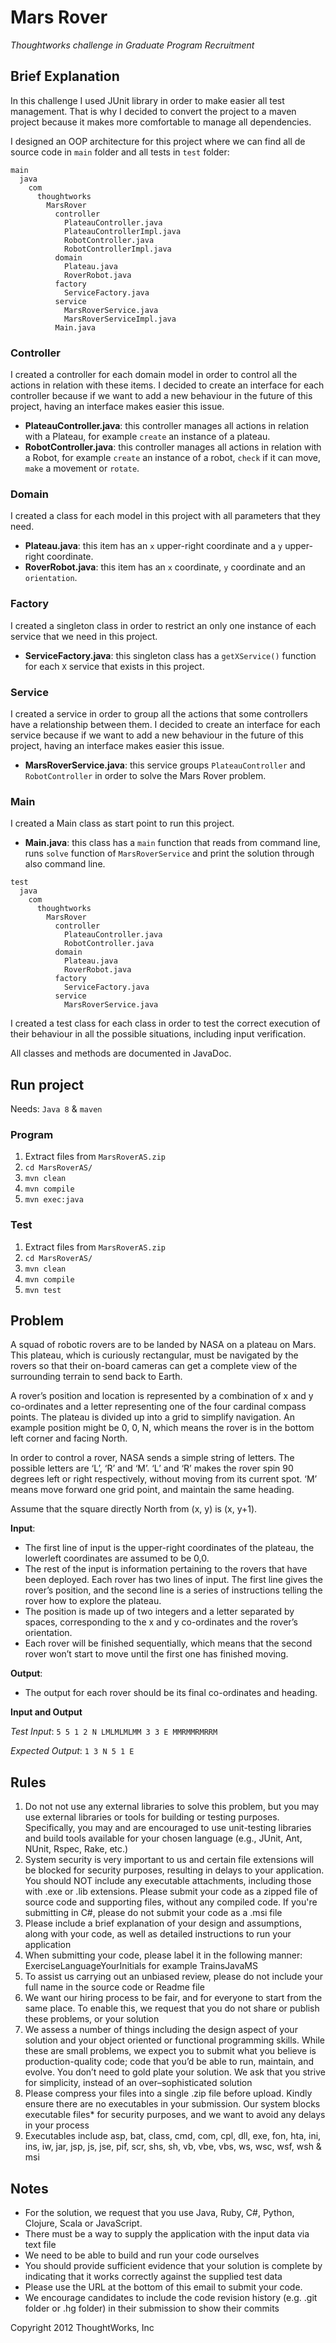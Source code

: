 # Mars Rover

*Thoughtworks challenge in Graduate Program Recruitment*

## Brief Explanation

In this challenge I used JUnit library in order to make easier all test management. That is why I decided to convert the project to a maven project because it makes more comfortable to manage all dependencies.

I designed an OOP architecture for this project where we can find all de source code in `main` folder and all tests in `test` folder:

```
main
  java
    com
      thoughtworks
        MarsRover
          controller
            PlateauController.java
            PlateauControllerImpl.java
            RobotController.java
            RobotControllerImpl.java
          domain
            Plateau.java
            RoverRobot.java
          factory
            ServiceFactory.java
          service
            MarsRoverService.java
            MarsRoverServiceImpl.java
          Main.java
```
### Controller
I created a controller for each domain model in order to control all the actions in relation with these items. I decided to create an interface for each controller because if we want to add a new behaviour in the future of this project, having an interface makes easier this issue.
- **PlateauController.java**: this controller manages all actions in relation with a Plateau, for example `create` an instance of a plateau.
- **RobotController.java**: this controller manages all actions in relation with a Robot, for example `create` an instance of a robot, `check` if it can move, `make` a movement or `rotate`.

### Domain
I created a class for each model in this project with all parameters that they need.
- **Plateau.java**: this item has an `x` upper-right coordinate and a `y` upper-right coordinate.
- **RoverRobot.java**: this item has an `x` coordinate, `y` coordinate and an `orientation`.

### Factory
I created a singleton class in order to restrict an only one instance of each service that we need in this project.
- **ServiceFactory.java**: this singleton class has a `getXService()` function for each `X` service that exists in this project.

### Service
I created a service in order to group all the actions that some controllers have a relationship between them. I decided to create an interface for each service because if we want to add a new behaviour in the future of this project, having an interface makes easier this issue.
- **MarsRoverService.java**: this service groups `PlateauController` and `RobotController` in order to solve the Mars Rover problem.

### Main
I created a Main class as start point to run this project.
- **Main.java**: this class has a `main` function that reads from command line, runs `solve` function of `MarsRoverService` and print the solution through also command line.

```
test
  java
    com
      thoughtworks
        MarsRover
          controller
            PlateauController.java
            RobotController.java
          domain
            Plateau.java
            RoverRobot.java
          factory
            ServiceFactory.java
          service
            MarsRoverService.java
```

I created a test class for each class in order to test the correct execution of their behaviour in all the possible situations, including input verification.

All classes and methods are documented in JavaDoc.

## Run project

Needs: `Java 8` & `maven`

### Program 

1. Extract files from `MarsRoverAS.zip`
2. `cd MarsRoverAS/`
3. `mvn clean`
4. `mvn compile`
5. `mvn exec:java`

### Test 

1. Extract files from `MarsRoverAS.zip`
2. `cd MarsRoverAS/`
3. `mvn clean`
4. `mvn compile`
5. `mvn test`

## Problem

A squad of robotic rovers are to be landed by NASA on a plateau on Mars. This plateau, which is curiously rectangular, must be navigated by the rovers so that their on-board cameras can get a complete view of the surrounding terrain to send back to Earth.
 
A rover’s position and location is represented by a combination of x and y co-ordinates and a letter representing one of the four cardinal compass points. The plateau is divided up into a grid to simplify navigation. An example position might be 0, 0, N, which means the rover is in the bottom left corner and facing North.
 
In order to control a rover, NASA sends a simple string of letters. The possible letters are ‘L’, ‘R’ and ‘M’. ‘L’ and ‘R’ makes the rover spin 90 degrees left or right respectively, without moving from its current spot. ‘M’ means move forward one grid point, and maintain the same heading.
 
Assume that the square directly North from (x, y) is (x, y+1).
 
**Input**:
- The first line of input is the upper-right coordinates of the plateau, the lowerleft coordinates are assumed to be 0,0.
- The rest of the input is information pertaining to the rovers that have been deployed. Each rover has two lines of input. The first line gives the rover’s position, and the second line is a series of instructions telling the rover how to explore the plateau.
- The position is made up of two integers and a letter separated by spaces, corresponding to the x and y co-ordinates and the rover’s orientation.
- Each rover will be finished sequentially, which means that the second rover won’t start to move until the first one has finished moving.

**Output**:
- The output for each rover should be its final co-ordinates and heading.

**Input and Output**
 
*Test Input*:
`5 5
1 2 N
LMLMLMLMM
3 3 E
MMRMMRMRRM`
 
*Expected Output*:
`1 3 N
5 1 E`

## Rules

1. Do not not use any external libraries to solve this problem, but you may use external libraries or tools for building or testing purposes. Specifically, you may and are encouraged to use unit-testing libraries and build tools available for your chosen language (e.g., JUnit, Ant, NUnit, Rspec, Rake, etc.)
2. System security is very important to us and certain file extensions will be blocked for security purposes, resulting in delays to your application. You should NOT include any executable attachments, including those with .exe or .lib extensions. Please submit your code as a zipped file of source code and supporting files, without any compiled code. If you're submitting in C#, please do not submit your code as a .msi file
3. Please include a brief explanation of your design and assumptions, along with your code, as well as detailed instructions to run your application
4. When submitting your code, please label it in the following manner: ExerciseLanguageYourInitials for example TrainsJavaMS
5. To assist us carrying out an unbiased review, please do not include your full name in the source code or Readme file
6. We want our hiring process to be fair, and for everyone to start from the same place. To enable this, we request that you do not share or publish these problems, or your solution
7. We assess a number of things including the design aspect of your solution and your object oriented or functional programming skills. While these are small problems, we expect you to submit what you believe is production-quality code; code that you’d be able to run, maintain, and evolve. You don’t need to gold plate your solution. We ask that you strive for simplicity, instead of an over–sophisticated solution
8. Please compress your files into a single .zip file before upload. Kindly ensure there are no executables in your submission. Our system blocks executable files* for security purposes, and we want to avoid any delays in your process
9. Executables include asp, bat, class, cmd, com, cpl, dll, exe, fon, hta, ini, ins, iw, jar, jsp, js, jse, pif, scr, shs, sh, vb, vbe, vbs, ws, wsc, wsf, wsh & msi

## Notes

- For the solution, we request that you use Java, Ruby, C#, Python, Clojure, Scala or JavaScript.
- There must be a way to supply the application with the input data via text file
- We need to be able to build and run your code ourselves
- You should provide sufficient evidence that your solution is complete by indicating that it works correctly against the supplied test data
- Please use the URL at the bottom of this email to submit your code.
- We encourage candidates to include the code revision history (e.g. .git folder or .hg folder) in their submission to show their commits

Copyright 2012 ThoughtWorks, Inc

